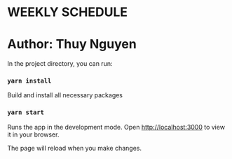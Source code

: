 # WEEKLY SCHEDULE
# Author: Thuy Nguyen


In the project directory, you can run:

### `yarn install`
Build and install all necessary packages

### `yarn start`
Runs the app in the development mode.
Open [http://localhost:3000](http://localhost:3000) to view it in your browser.




The page will reload when you make changes.
